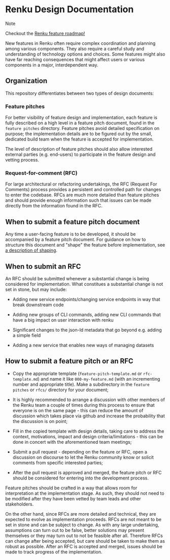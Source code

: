 # Renku Design Documentation

> [!NOTE]
> Checkout the [Renku feature roadmap!](./roadmap.md)

New features in Renku often require complex coordination and planning among
various components. They also require a careful study and understanding of
technology options and choices. Some features might also have far reaching
consequences that might affect users or various components in a major,
interdependent way.

## Organization

This repository differentiates between two types of design documents:

### Feature pitches

For better visibility of feature design and implementation, each feature is
fully described on a high level in a feature pitch document, found in the
`feature pitches` directory. Feature pitches avoid detailed specification on
purpose; the implementation details are to be figured out by the small,
dedicated build team when the feature is accepted for implementation.

The level of description of feature pitches should also allow interested
external parties (e.g. end-users) to participate in the feature design and
vetting process.

### Request-for-comment (RFC)

For large architectural or refactoring undertakings, the RFC (Request For
Comments) process provides a persistent and controlled path for changes to enter
the codebase. RFCs are much more detailed than feature pitches and should
provide enough information such that issues can be made directly from the
information found in the RFC.

## When to submit a feature pitch document

Any time a user-facing feature is to be developed, it should be accompanied by a
feature pitch document. For guidance on how to structure this document and
"shape" the feature before implementation, see [a description of
shaping](https://basecamp.com/shapeup/1.1-chapter-02).

## When to submit an RFC

An RFC should be submitted whenever a substantial change is being considered for
implementation. What constitues a substantial change is not set in stone, but
may include:

- Adding new service endpoints/changing service endpoints in way that break
  downstream code

- Adding new groups of CLI commands, adding new CLI commands that have a big
  impact on user interaction with renku

- Significant changes to the json-ld metadata that go beyond e.g. adding a
  simple field

- Adding a new service that enables new ways of managing datasets

## How to submit a feature pitch or an RFC

- Copy the appropriate template (`feature-pitch-template.md` or
  `rfc-template.md`) and name it like `000-my-feature.md` (with an incrementing
  number and appropriate title). Make a subdirectory in the `feature pitches` or
  `rfcs/` directory for your document;

- It is highly recommended to arrange a discussion with other members of the
  Renku team a couple of times during this process to ensure that everyone is
  on the same page - this can reduce the amount of discussion which takes place
  via github and increase the probability that the discussion is on point;
  
- Fill in the copied template with design details, taking care to address the
  context, motivations, impact and design criteria/limitations - this can be
  done in concert with the aforementioned team meetings;

- Submit a pull request - depending on the feature or RFC, open a discussion on
  discourse to let the Renku community know or solicit comments from specific
  interested parties; 

- After the pull request is approved and merged, the feature pitch or RFC should
  be considered for entering into the development process.

Feature pitches should be crafted in a way that allows room for interpretation at
the implementation stage. As such, they should not need to be modified after they
have been vetted by team leads and other stakeholders.

On the other hand, since RFCs are more detailed and technical, they are expected
to evolve as implementation proceeds. RFCs are not meant to be set in stone and
can be subject to change. As with any large undertaking, assumptions can turn
out to be false, better solutions may present themselves or they may turn out to
not be feasible after all. Therefore RFCs can change after being accepted, but
care should be taken to make them as robust as possible. After an RFC is
accepted and merged, issues should be made to track progress of the
implementation.

